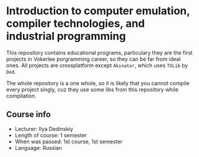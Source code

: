# Introduction to computer emulation, compiler technologies, and industrial programming

This repository contains educational programs, particulary they are the first projects in Vokerlee porgramming career, so they can be far from ideal ones.
All projects are crossplatform except `Akinator`, which uses `TXLib` by `Ded`.

The whole repository is a one whole, so it is likely that you cannot compile every project singly, cuz they use some libs from this repository while compilation.

## Course info

* Lecturer: Ilya Dedinskiy
* Length of course: 1 semester
* When was passed: 1st course, 1st semester
* Language: Russian
